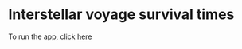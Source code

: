 # Interstellar voyage survival times

To run the app, click [here](https://arendsee.shinyapps.io/interstellar/)
